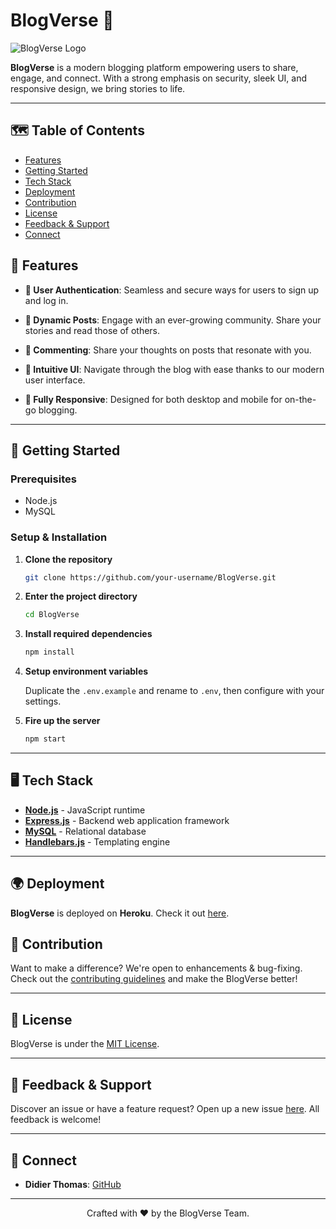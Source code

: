 # **BlogVerse** 🚀

![BlogVerse Logo](https://path-to-logo-or-image.png)

**BlogVerse** is a modern blogging platform empowering users to share, engage, and connect.
With a strong emphasis on security, sleek UI, and responsive design, we bring stories to life.

---

## 🗺️ **Table of Contents**

- [Features](#-features)
- [Getting Started](#-getting-started)
- [Tech Stack](#-tech-stack)
- [Deployment](#-deployment)
- [Contribution](#-contribution)
- [License](#-license)
- [Feedback & Support](#-feedback--support)
- [Connect](#-connect)

## 🌟 **Features**

- **🔐 User Authentication**: Seamless and secure ways for users to sign up and log in.

- **📝 Dynamic Posts**: Engage with an ever-growing community. Share your stories and read those of others.

- **💬 Commenting**: Share your thoughts on posts that resonate with you.

- **🎨 Intuitive UI**: Navigate through the blog with ease thanks to our modern user interface.

- **📱 Fully Responsive**: Designed for both desktop and mobile for on-the-go blogging.

---

## 🚀 **Getting Started**

### **Prerequisites**

- Node.js
- MySQL

### **Setup & Installation**

1. **Clone the repository**

    ```bash
    git clone https://github.com/your-username/BlogVerse.git
    ```

2. **Enter the project directory**

    ```bash
    cd BlogVerse
    ```

3. **Install required dependencies**

    ```bash
    npm install
    ```

4. **Setup environment variables**

   Duplicate the `.env.example` and rename to `.env`, then configure with your settings.

5. **Fire up the server**

    ```bash
    npm start
    ```

---

## 🖥️ **Tech Stack**

- [**Node.js**](https://nodejs.org/) - JavaScript runtime
- [**Express.js**](https://expressjs.com/) - Backend web application framework
- [**MySQL**](https://www.mysql.com/) - Relational database
- [**Handlebars.js**](https://handlebarsjs.com/) - Templating engine

---

## 🌍 **Deployment**

**BlogVerse** is deployed on **Heroku**. Check it out [here](https://glacial-beach-50205-ef9587d9a5cc.herokuapp.com/).

## 🤝 **Contribution**

Want to make a difference? We're open to enhancements & bug-fixing. Check out the [contributing guidelines](CONTRIBUTING.md) and make the BlogVerse better!

---

## 📜 **License**

BlogVerse is under the [MIT License](LICENSE.md).

---

## 📣 **Feedback & Support**

Discover an issue or have a feature request? Open up a new issue [here](https://github.com/didierthomasm/Blogger/issues). All feedback is welcome!

---

## 💌 **Connect**

- **Didier Thomas**: [GitHub](https://github.com/didierthomasm)

---

<div align="center">
  Crafted with ❤️ by the BlogVerse Team.
</div>
